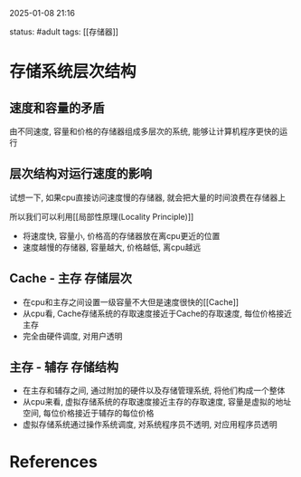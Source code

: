 2025-01-08    21:16

status: #adult 
tags: [[存储器]]


# 存储系统层次结构

## 速度和容量的矛盾

由不同速度, 容量和价格的存储器组成多层次的系统, 能够让计算机程序更快的运行

## 层次结构对运行速度的影响
试想一下, 如果cpu直接访问速度慢的存储器, 就会把大量的时间浪费在存储器上

所以我们可以利用[[局部性原理(Locality Principle)]]
- 将速度快, 容量小, 价格高的存储器放在离cpu更近的位置
- 速度越慢的存储器, 容量越大, 价格越低, 离cpu越远

## Cache - 主存 存储层次

- 在cpu和主存之间设置一级容量不大但是速度很快的[[Cache]]
- 从cpu看, Cache存储系统的存取速度接近于Cache的存取速度, 每位价格接近主存
- 完全由硬件调度, 对用户透明

## 主存 - 辅存 存储结构

- 在主存和辅存之间, 通过附加的硬件以及存储管理系统, 将他们构成一个整体
- 从cpu来看, 虚拟存储系统的存取速度接近主存的存取速度, 容量是虚拟的地址空间, 每位价格接近于辅存的每位价格
- 虚拟存储系统通过操作系统调度, 对系统程序员不透明, 对应用程序员透明

# References
